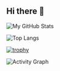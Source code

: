 ## Hi there 👋

<!--
**mahdihajimohammadi/mahdihajimohammadi** is a ✨ _special_ ✨ repository because its `README.md` (this file) appears on your GitHub profile.

Here are some ideas to get you started:

- 🔭 I’m currently working on ...
- 🌱 I’m currently learning ...
- 👯 I’m looking to collaborate on ...
- 🤔 I’m looking for help with ...
- 💬 Ask me about ...
- 📫 How to reach me: ...
- 😄 Pronouns: ...
- ⚡ Fun fact: ...
-->
![My GitHub Stats](https://github-readme-stats.vercel.app/api?username=mahdihajimohammadi&show_icons=true&theme=tokyonight)

![Top Langs](https://github-readme-stats.vercel.app/api/top-langs/?username=mahdihajimohammadi&layout=compact&theme=tokyonight)

[![trophy](https://github-profile-trophy.vercel.app/?username=mahdihajimohammadi&theme=onedark)](https://github.com/ryo-ma/github-profile-trophy)

![Activity Graph](https://github-readme-activity-graph.vercel.app/graph?username=mahdihajimohammadi&theme=github-compact)
